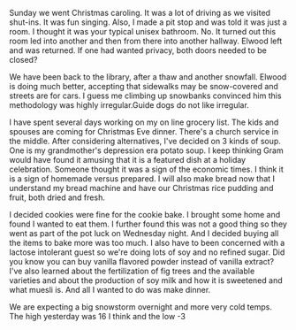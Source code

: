 <html><body><p>Sunday we went Christmas caroling. It was a lot of driving as we visited shut-ins. It was fun singing. Also, I made a pit stop and was told it was just a room. I thought it was your typical unisex bathroom. No. It turned out this room led into another and then from there into another hallway. Elwood left and was returned. If one had wanted privacy, both doors needed to be closed?

We have been back to the library, after a thaw and another snowfall. Elwood is doing much better, accepting that sidewalks may be snow-covered and streets are for cars. I guess me climbing up snowbanks convinced him this methodology was highly irregular.Guide dogs do not like irregular.

I have spent several days working on my on line grocery list. The kids and spouses are coming for Christmas Eve dinner. There's a church service in the middle. After considering alternatives, I've decided on 3 kinds of soup. One is my grandmother's depression era potato soup. I keep thinking Gram would have found it amusing that it is a featured dish at a holiday celebration. Someone thought it was a sign of the economic times. I think it is a sign of homemade versus prepared. I will also make bread now that I understand my bread machine and have our Christmas rice pudding and fruit, both dried and fresh.

I decided cookies were fine for the cookie bake. I brought some home and found I wanted to eat them. I  further found this was not a good thing so they went as part of the pot luck on Wednesday night. And I decided buying all the items to bake more was too much. I also have to been concerned with a lactose intolerant guest so we're doing lots of soy and no refined sugar. Did you know you can buy vanilla flavored powder instead of vanilla extract? I've also learned about the fertilization of fig trees and the available varieties and about the production of soy milk and how it is sweetened and what muesli is. And all I wanted to do was make dinner.

We are expecting a big snowstorm overnight and more very cold temps. The high yesterday was 16 I think and the low -3</p></body></html>